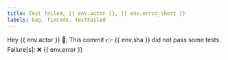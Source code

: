 ```yaml
---
title: Test failed, {{ env.actor }}, {{ env.error_short }} 
labels: bug, fixCode, TestFailed
---
```

Hey {{ env.actor }} 👋, This commit 👉 {{ env.sha }} did not pass some tests.
Failure[s]: 
❌ {{ env.error }}
    
